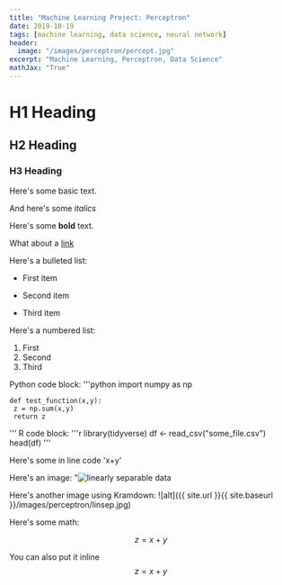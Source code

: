 ```yaml
---
title: "Machine Learning Project: Perceptron"
date: 2019-10-19
tags: [machine learning, data science, neural network]
header: 
  image: "/images/perceptron/percept.jpg"
excerpt: "Machine Learning, Perceptron, Data Science"
mathJax: "True"
---
```


# H1 Heading

## H2 Heading

### H3 Heading

Here's some basic text.

And here's some *italics*

Here's some **bold** text.

What about a [link](https://github.com/alfredoszrz)

Here's a bulleted list:
* First item
+ Second item
- Third item

Here's a numbered list:
1. First
2. Second
3. Third

Python code block:
'''python
    import numpy as np

    def test_function(x,y):
     z = np.sum(x,y)
     return z
'''
R code block:
'''r
library(tidyverse)
df <- read_csv("some_file.csv")
head(df)
'''

Here's some in line code 'x+y'

Here's an image:
"<img src="{{ site.url}}{{ site.baseurl }}/images/perceptron/linsep.jpg" alt="linearly separable data">

Here's another image using Kramdown:
![alt]({{ site.url }}{{ site.baseurl }}/images/perceptron/linsep.jpg)

Here's some math:

$$z=x+y$$

You can also put it inline $$z=x+y$$